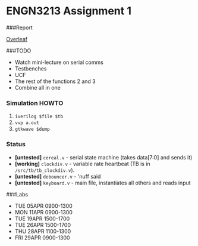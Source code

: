 # ENGN3213 Assignment 1

###Report

[Overleaf](https://www.overleaf.com/4752390rdbzzc)

###TODO

* Watch mini-lecture on serial comms
* Testbenches
* UCF
* The rest of the functions 2 and 3
* Combine all in one

### Simulation HOWTO

1. `iverilog $file $tb`
2. `vvp a.out`
3. `gtkwave $dump`

### Status

* **[untested]** `cereal.v` - serial state machine (takes data[7:0] and sends it)
* **[working]** `clockdiv.v` - variable rate heartbeat (TB is in `/src/tb/tb_clockdiv.v`).
* **[untested]** `debouncer.v` - 'nuff said
* **[untested]** `keyboard.v` - main file, instantiates all others and reads input

###Labs

* TUE 05APR 0900-1300
* MON 11APR 0900-1300
* TUE 19APR 1500-1700
* TUE 26APR 1500-1700
* THU 28APR 1100-1300
* FRI 29APR 0900-1300

